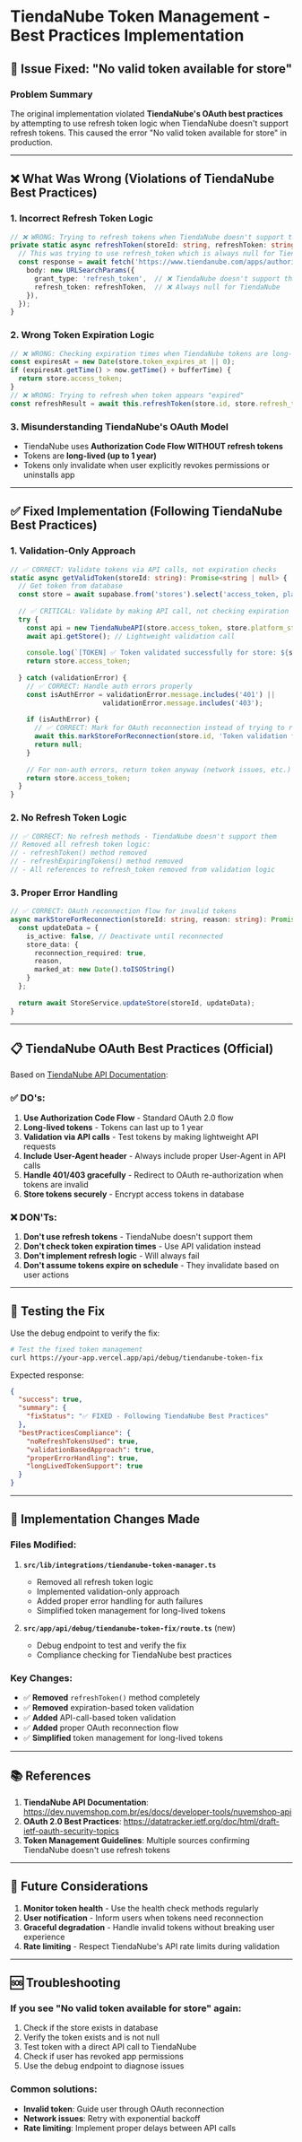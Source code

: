 # TiendaNube Token Management - Best Practices Implementation

## 🚨 Issue Fixed: "No valid token available for store"

### Problem Summary
The original implementation violated **TiendaNube's OAuth best practices** by attempting to use refresh token logic when TiendaNube doesn't support refresh tokens. This caused the error "No valid token available for store" in production.

---

## ❌ What Was Wrong (Violations of TiendaNube Best Practices)

### 1. **Incorrect Refresh Token Logic**
```typescript
// ❌ WRONG: Trying to refresh tokens when TiendaNube doesn't support them
private static async refreshToken(storeId: string, refreshToken: string) {
  // This was trying to use refresh_token which is always null for TiendaNube
  const response = await fetch('https://www.tiendanube.com/apps/authorize/token', {
    body: new URLSearchParams({
      grant_type: 'refresh_token',  // ❌ TiendaNube doesn't support this
      refresh_token: refreshToken,  // ❌ Always null for TiendaNube
    }),
  });
}
```

### 2. **Wrong Token Expiration Logic**
```typescript
// ❌ WRONG: Checking expiration times when TiendaNube tokens are long-lived
const expiresAt = new Date(store.token_expires_at || 0);
if (expiresAt.getTime() > now.getTime() + bufferTime) {
  return store.access_token;
}
// ❌ WRONG: Trying to refresh when token appears "expired"
const refreshResult = await this.refreshToken(store.id, store.refresh_token);
```

### 3. **Misunderstanding TiendaNube's OAuth Model**
- TiendaNube uses **Authorization Code Flow WITHOUT refresh tokens**
- Tokens are **long-lived (up to 1 year)**
- Tokens only invalidate when user explicitly revokes permissions or uninstalls app

---

## ✅ Fixed Implementation (Following TiendaNube Best Practices)

### 1. **Validation-Only Approach**
```typescript
// ✅ CORRECT: Validate tokens via API calls, not expiration checks
static async getValidToken(storeId: string): Promise<string | null> {
  // Get token from database
  const store = await supabase.from('stores').select('access_token, platform_store_id')...
  
  // ✅ CRITICAL: Validate by making API call, not checking expiration
  try {
    const api = new TiendaNubeAPI(store.access_token, store.platform_store_id);
    await api.getStore(); // Lightweight validation call
    
    console.log(`[TOKEN] ✅ Token validated successfully for store: ${storeId}`);
    return store.access_token;
    
  } catch (validationError) {
    // ✅ CORRECT: Handle auth errors properly
    const isAuthError = validationError.message.includes('401') || 
                       validationError.message.includes('403');
    
    if (isAuthError) {
      // ✅ CORRECT: Mark for OAuth reconnection instead of trying to refresh
      await this.markStoreForReconnection(store.id, 'Token validation failed');
      return null;
    }
    
    // For non-auth errors, return token anyway (network issues, etc.)
    return store.access_token;
  }
}
```

### 2. **No Refresh Token Logic**
```typescript
// ✅ CORRECT: No refresh methods - TiendaNube doesn't support them
// Removed all refresh token logic:
// - refreshToken() method removed
// - refreshExpiringTokens() method removed
// - All references to refresh_token removed from validation logic
```

### 3. **Proper Error Handling**
```typescript
// ✅ CORRECT: OAuth reconnection flow for invalid tokens
async markStoreForReconnection(storeId: string, reason: string): Promise<boolean> {
  const updateData = {
    is_active: false, // Deactivate until reconnected
    store_data: {
      reconnection_required: true,
      reason,
      marked_at: new Date().toISOString()
    }
  };
  
  return await StoreService.updateStore(storeId, updateData);
}
```

---

## 📋 TiendaNube OAuth Best Practices (Official)

Based on [TiendaNube API Documentation](https://dev.nuvemshop.com.br/es/docs/developer-tools/nuvemshop-api):

### ✅ DO's:
1. **Use Authorization Code Flow** - Standard OAuth 2.0 flow
2. **Long-lived tokens** - Tokens can last up to 1 year
3. **Validation via API calls** - Test tokens by making lightweight API requests
4. **Include User-Agent header** - Always include proper User-Agent in API calls
5. **Handle 401/403 gracefully** - Redirect to OAuth re-authorization when tokens are invalid
6. **Store tokens securely** - Encrypt access tokens in database

### ❌ DON'Ts:
1. **Don't use refresh tokens** - TiendaNube doesn't support them
2. **Don't check token expiration times** - Use API validation instead
3. **Don't implement refresh logic** - Will always fail
4. **Don't assume tokens expire on schedule** - They invalidate based on user actions

---

## 🧪 Testing the Fix

Use the debug endpoint to verify the fix:

```bash
# Test the fixed token management
curl https://your-app.vercel.app/api/debug/tiendanube-token-fix
```

Expected response:
```json
{
  "success": true,
  "summary": {
    "fixStatus": "✅ FIXED - Following TiendaNube Best Practices"
  },
  "bestPracticesCompliance": {
    "noRefreshTokensUsed": true,
    "validationBasedApproach": true,
    "properErrorHandling": true,
    "longLivedTokenSupport": true
  }
}
```

---

## 🚀 Implementation Changes Made

### Files Modified:
1. **`src/lib/integrations/tiendanube-token-manager.ts`**
   - Removed all refresh token logic
   - Implemented validation-only approach
   - Added proper error handling for auth failures
   - Simplified token management for long-lived tokens

2. **`src/app/api/debug/tiendanube-token-fix/route.ts`** (new)
   - Debug endpoint to test and verify the fix
   - Compliance checking for TiendaNube best practices

### Key Changes:
- ✅ **Removed** `refreshToken()` method completely
- ✅ **Removed** expiration-based token validation
- ✅ **Added** API-call-based token validation
- ✅ **Added** proper OAuth reconnection flow
- ✅ **Simplified** token management for long-lived tokens

---

## 📚 References

1. **TiendaNube API Documentation**: https://dev.nuvemshop.com.br/es/docs/developer-tools/nuvemshop-api
2. **OAuth 2.0 Best Practices**: https://datatracker.ietf.org/doc/html/draft-ietf-oauth-security-topics
3. **Token Management Guidelines**: Multiple sources confirming TiendaNube doesn't use refresh tokens

---

## 🔮 Future Considerations

1. **Monitor token health** - Use the health check methods regularly
2. **User notification** - Inform users when tokens need reconnection
3. **Graceful degradation** - Handle invalid tokens without breaking user experience
4. **Rate limiting** - Respect TiendaNube's API rate limits during validation

---

## 🆘 Troubleshooting

### If you see "No valid token available for store" again:
1. Check if the store exists in database
2. Verify the token exists and is not null
3. Test token with a direct API call to TiendaNube
4. Check if user has revoked app permissions
5. Use the debug endpoint to diagnose issues

### Common solutions:
- **Invalid token**: Guide user through OAuth reconnection
- **Network issues**: Retry with exponential backoff
- **Rate limiting**: Implement proper delays between API calls 
